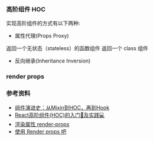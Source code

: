 
### 高阶组件 HOC

实现高阶组件的方式有以下两种:

* 属性代理(Props Proxy)

返回一个无状态（stateless）的函数组件
返回一个 class 组件



* 反向继承(Inheritance Inversion)


### render props




### 参考资料

* [组件演进史：从Mixin到HOC，再到Hook](https://mp.weixin.qq.com/s/7oUNOuZ2QW8C4h99G8uquw)
* [React高阶组件(HOC)的入门📖及实践💻](https://juejin.cn/post/6844904050236850184)
* [渲染属性 render-props](https://tsejx.github.io/react-guidebook/foundation/advanced-guides/render-props)
* [使用 Render props 吧](https://juejin.cn/post/6844903521343504398)